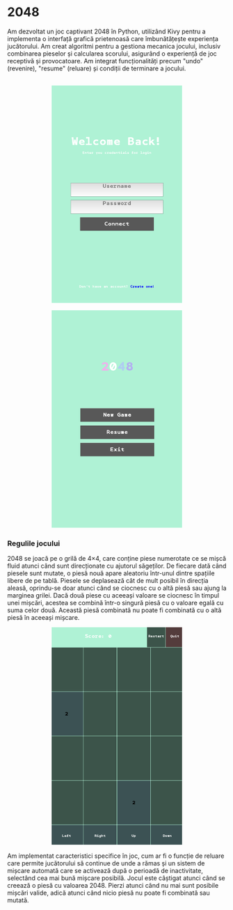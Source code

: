 <h1>
    2048
</h1>
Am dezvoltat un joc captivant 2048 în Python, utilizând Kivy pentru a implementa o interfață grafică prietenoasă care îmbunătățește experiența jucătorului. Am creat algoritmi pentru a gestiona mecanica jocului, inclusiv combinarea pieselor și calcularea scorului, asigurând o experiență de joc receptivă și provocatoare. Am integrat funcționalități precum "undo" (revenire), "resume" (reluare) și condiții de terminare a jocului.
<br> </br>
<p align="center">
    <img width="300" height="500" src="https://github.com/andreeaa-10/2048-python/blob/main/pictures/img.png">
</p>

<p align="center">
    <img width="300" height="500" src="https://github.com/andreeaa-10/2048-python/blob/main/pictures/img_1.png">
</p>

<h3>
    Regulile jocului
</h3>
2048 se joacă pe o grilă de 4×4, care conține piese numerotate ce se mișcă fluid atunci când sunt direcționate cu ajutorul săgeților. De fiecare dată când piesele sunt mutate, o piesă nouă apare aleatoriu într-unul dintre spațiile libere de pe tablă. Piesele se deplasează cât de mult posibil în direcția aleasă, oprindu-se doar atunci când se ciocnesc cu o altă piesă sau ajung la marginea grilei. Dacă două piese cu aceeași valoare se ciocnesc în timpul unei mișcări, acestea se combină într-o singură piesă cu o valoare egală cu suma celor două. Această piesă combinată nu poate fi combinată cu o altă piesă în aceeași mișcare.
<p align="center">
    <img width="300" height="500" src="https://github.com/andreeaa-10/2048-python/blob/main/pictures/img_2.png">
</p>

Am implementat caracteristici specifice în joc, cum ar fi o funcție de reluare care permite jucătorului să continue de unde a rămas și un sistem de mișcare automată care se activează după o perioadă de inactivitate, selectând cea mai bună mișcare posibilă. Jocul este câștigat atunci când se creează o piesă cu valoarea 2048. Pierzi atunci când nu mai sunt posibile mișcări valide, adică atunci când nicio piesă nu poate fi combinată sau mutată.
